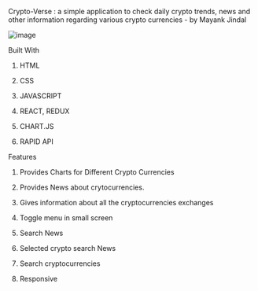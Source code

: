 Crypto-Verse : a simple application to check daily crypto trends, news and other information regarding various crypto currencies - by Mayank Jindal



![image](https://user-images.githubusercontent.com/65328387/163842267-3c23cf0c-34ee-415c-a355-c041048f22c4.png)


Built With

  1) HTML
   
  2) CSS
   
  3) JAVASCRIPT
   
  4) REACT, REDUX
  
  5) CHART.JS
   
  6) RAPID API

Features

 1) Provides Charts for Different Crypto Currencies 
   
 2) Provides News about crytocurrencies.
   
 3) Gives information about all the cryptocurrencies exchanges
   
 4) Toggle menu in small screen
   
 5) Search News
   
 6) Selected crypto search News
   
 7) Search cryptocurrencies
   
 8) Responsive
